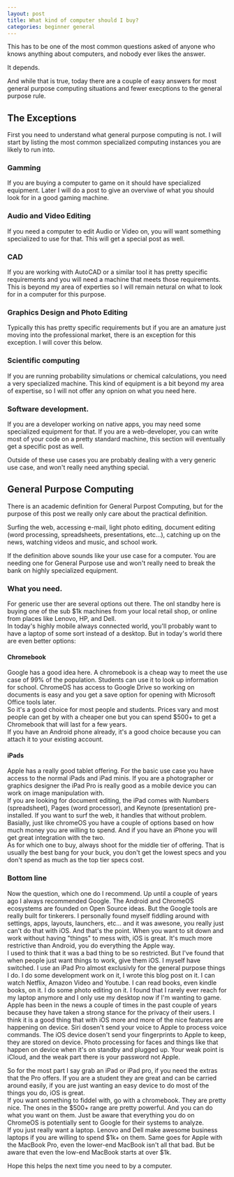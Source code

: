 ```yaml
---
layout: post
title: What kind of computer should I buy?
categories: beginner general
---
```


This has to be one of the most common questions asked of anyone who knows anything about computers, and nobody ever likes the answer.  

It depends.  

And while that is true, today there are a couple of easy answers for most general purpose computing situations and fewer execptions to the general purpose rule.  

## The Exceptions  
First you need to understand what general purpose computing is not. I will start by listing the most common specialized computing instances you are likely to run into.  

### Gamming  
If you are buying a computer to game on it should have specialized equipment. Later I will do a post to give an overviwe of what you should look for in a good gaming machine.  

### Audio and Video Editing  
If you need a computer to edit Audio or Video on, you will want something specialized to use for that. This will get a special post as well.

### CAD  
If you are working with AutoCAD or a similar tool it has pretty specific requirements and you will need a machine that meets those requirements. This is beyond my area of experties so I will remain netural on what to look for in a computer for this purpose.

### Graphics Design and Photo Editing
Typically this has pretty specific requirements but if you are an amature just moving into the professional market, there is an exception for this exception. I will cover this below. 

### Scientific computing 
If you are running probability simulations or chemical calculations, you need a very specialized machine. 
This kind of equipment is a bit beyond my area of expertise, so I will not offer any opnion on what you need here.  

### Software development. 
If you are a developer working on native apps, you may need some specialized equipment for that. 
If you are a web-developer, you can write most of your code on a pretty standard machine, this section will eventually get a specific post as well.

Outside of these use cases you are probably dealing with a very generic use case, and won't really need anything special. 

## General Purpose Computing  
There is an academic definition for General Purpost Computing, but for the purpose of this post we really only care about the practical definition.  

Surfing the web, accessing e-mail, light photo editing, document editing (word processing, spreadsheets, presentations, etc...), catching up on the news, watching videos and music, and school work.

If the definition above sounds like your use case for a computer. You are needing one for General Purpose use and won't really need to break the bank on highly specialized equipment.  

### What you need. 
For generic use ther are several options out there. The onl standby here is buying one of the sub $1k machines from your local retail shop, or online from places like Lenovo, HP, and Dell.  
In today's highly mobile always connected world, you'll probably want to have a laptop of some sort instead of a desktop. But in today's world there are even better options:  

#### Chromebook  
Google has a good idea here. A chromebook is a cheap way to meet the use case of 99% of the population. 
Students can use it to look up information for school. ChromeOS has access to Google Drive so working on documents is easy and you get a save option for opening with Microsoft Office tools later.  
So it's a good choice for most people and students. Prices vary and most people can get by with a cheaper one but you can spend $500+ to get a Chromebook that will last for a few years.  
If you have an Android phone already, it's a good choice because you can attach it to your existing account.  

#### iPads  
Apple has a really good tablet offering. For the basic use case you have access to the normal iPads and iPad minis. If you are a photographer or graphics designer the iPad Pro is really good as a mobile device you can work on image manipulation with.  
If you are looking for document editing, the iPad comes with Numbers (spreadsheet), Pages (word processor), and Keynote (presentation) pre-installed. If you want to surf the web, it handles that without problem. Basially, just like chromeOS you have a couple of options based on how much money you are willing to spend. And if you have an iPhone you will get great integration with the two.  
As for which one to buy, always shoot for the middle tier of offering. That is usually the best bang for your buck, you don't get the lowest specs and you don't spend as much as the top tier specs cost. 


### Bottom line  
Now the question, which one do I recommend. Up until a couple of years ago I always recommended Google. The Android and ChromeOS ecosystems are founded on Open Source ideas. But the Google tools are really built for tinkerers. I personally found myself fiddling around with settings, apps, layouts, launchers, etc... and it was awesone, you really just can't do that with iOS. And that's the point. When you want to sit down and work without having "things" to mess with, iOS is great. It's much more restrictive than Android, you do everything the Apple way.  
I used to think that it was a bad thing to be so restricted. But I've found that when people just want things to work, give them iOS. I myself have switched. I use an iPad Pro almost exclusivly for the general purpose things I do. I do some development work on it, I wrote this blog post on it. I can watch Netflix, Amazon Video and Youtube. I can read books, even kindle books, on it. I do some photo editing on it. I found that I rarely ever reach for my laptop anymore and I only use my desktop now if I'm wanting to game.  
Apple has been in the news a couple of times in the past couple of years because they have taken a strong stance for the privacy of their users. I think it is a good thing that with iOS more and more of the nice features are happening on device. Siri dosen't send your voice to Apple to process voice commands. The iOS device dosen't send your fingerprints to Apple to keep, they are stored on device. Photo processing for faces and things like that happen on device when it's on standby and plugged up. Your weak point is iCloud, and the weak part there is your password not Apple.  

So for the most part I say grab an iPad or iPad pro, if you need the extras that the Pro offers. If you are a student they are great and can be carried around easily, if you are just wanting an easy device to do most of the things you do, iOS is great.  
If you want something to fiddel with, go with a chromebook. They are pretty nice. The ones in the $500+ range are pretty powerful. And you can do what you want on them. Just be aware that everything you do on ChromeOS is potentially sent to Google for their systems to analyze.  
If you just really want a laptop. Lenovo and Dell make awesome business laptops if you are willing to spend $1k+ on them. Same goes for Apple with the MacBook Pro, even the lower-end MacBook isn't all that bad. But be aware that even the low-end MacBook starts at over $1k.  

Hope this helps the next time you need to by a computer.  